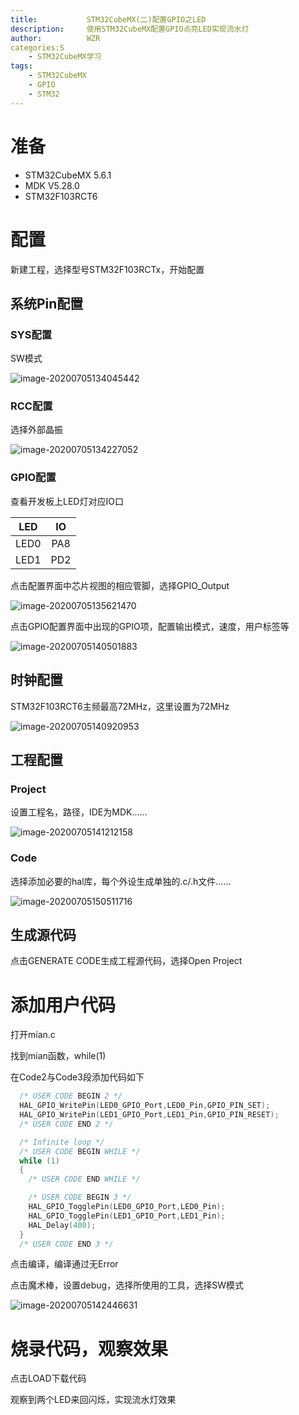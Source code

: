 ```yaml
---
title:           STM32CubeMX(二)配置GPIO之LED
description:     使用STM32CubeMX配置GPIO点亮LED实现流水灯
author:          WZR
categories:S
    - STM32CubeMX学习
tags:
    - STM32CubeMX
    - GPIO
    - STM32
---
```


# 准备

- STM32CubeMX 5.6.1
- MDK V5.28.0
- STM32F103RCT6

# 配置

新建工程，选择型号STM32F103RCTx，开始配置

## 系统Pin配置

### SYS配置

SW模式

![image-20200705134045442](https://gitee.com/wziru/BlogPicGo/raw/master/img/20200705134101.png)

### RCC配置

选择外部晶振

![image-20200705134227052](https://gitee.com/wziru/BlogPicGo/raw/master/img/20200705134227.png)

### GPIO配置

查看开发板上LED灯对应IO口

| LED  |  IO  |
| :--: | :--: |
| LED0 | PA8  |
| LED1 | PD2  |

点击配置界面中芯片视图的相应管脚，选择GPIO_Output

![image-20200705135621470](https://gitee.com/wziru/BlogPicGo/raw/master/img/20200705135621.png)

点击GPIO配置界面中出现的GPIO项，配置输出模式，速度，用户标签等

![image-20200705140501883](https://gitee.com/wziru/BlogPicGo/raw/master/img/20200705140502.png)

## 时钟配置

STM32F103RCT6主频最高72MHz，这里设置为72MHz

![image-20200705140920953](https://gitee.com/wziru/BlogPicGo/raw/master/img/20200705140921.png)

## 工程配置

### Project

设置工程名，路径，IDE为MDK……

![image-20200705141212158](https://gitee.com/wziru/BlogPicGo/raw/master/img/20200705141212.png)

### Code

选择添加必要的hal库，每个外设生成单独的.c/.h文件……

![image-20200705150511716](https://gitee.com/wziru/BlogPicGo/raw/master/img/20200705150512.png)

## 生成源代码

点击GENERATE CODE生成工程源代码，选择Open Project

# 添加用户代码

打开mian.c

找到mian函数，while(1)

在Code2与Code3段添加代码如下

```c
  /* USER CODE BEGIN 2 */
  HAL_GPIO_WritePin(LED0_GPIO_Port,LED0_Pin,GPIO_PIN_SET);
  HAL_GPIO_WritePin(LED1_GPIO_Port,LED1_Pin,GPIO_PIN_RESET);
  /* USER CODE END 2 */

  /* Infinite loop */
  /* USER CODE BEGIN WHILE */
  while (1)
  {
    /* USER CODE END WHILE */

    /* USER CODE BEGIN 3 */
	HAL_GPIO_TogglePin(LED0_GPIO_Port,LED0_Pin);
	HAL_GPIO_TogglePin(LED1_GPIO_Port,LED1_Pin);
	HAL_Delay(400);
  }
  /* USER CODE END 3 */
```
 点击编译，编译通过无Error

点击魔术棒，设置debug，选择所使用的工具，选择SW模式

![image-20200705142446631](https://gitee.com/wziru/BlogPicGo/raw/master/img/20200705142447.png)

# 烧录代码，观察效果

点击LOAD下载代码

观察到两个LED来回闪烁，实现流水灯效果

